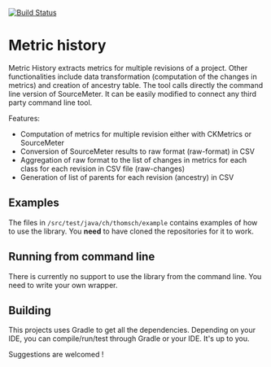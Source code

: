 [![Build Status](https://travis-ci.com/Thomsch/metric-history.svg?branch=master)](https://travis-ci.com/Thomsch/metric-history)
# Metric history
Metric History extracts metrics for multiple revisions of a project. Other functionalities include data transformation (computation of the changes in metrics) and creation of ancestry table.
The tool calls directly the command line version of SourceMeter. It can be easily modified to connect any third party command line tool.

Features:
* Computation of metrics for multiple revision either with CKMetrics or SourceMeter
* Conversion of SourceMeter results to raw format (raw-format) in CSV
* Aggregation of raw format to the list of changes in metrics for each class for each revision in CSV file (raw-changes)
* Generation of list of parents for each revision (ancestry) in CSV

## Examples
The files in `/src/test/java/ch/thomsch/example` contains examples of how to use the library. You **need** to have cloned the repositories for it to work.

## Running from command line
There is currently no support to use the library from the command line. You need to write your own wrapper.

## Building
This projects uses Gradle to get all the dependencies. Depending on your IDE, you can compile/run/test through Gradle or your IDE. It's up to you.

Suggestions are welcomed !
